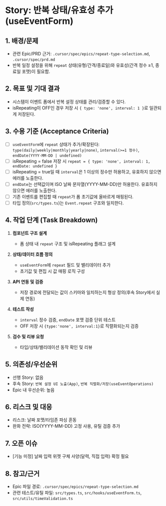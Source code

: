 # Story: 반복 상태/유효성 추가 (useEventForm)

## 1. 배경/문제

- 관련 Epic/PRD 근거: `.cursor/spec/epics/repeat-type-selection.md`, `.cursor/spec/prd.md`
- 반복 일정 설정을 위해 `repeat` 상태(유형/간격/종료일)와 유효성(간격 정수 ≥1, 종료일 포맷)이 필요함.

## 2. 목표 및 기대 결과

- 시스템이 이벤트 폼에서 반복 설정 상태를 관리/검증할 수 있다.
- isRepeating이 OFF인 경우 저장 시 `{ type: 'none', interval: 1 }`로 일관되게 저장된다.

## 3. 수용 기준 (Acceptance Criteria)

- [ ] `useEventForm`에 `repeat` 상태가 추가/확장된다: `type(daily|weekly|monthly|yearly|none)`, `interval(>=1 정수)`, `endDate(YYYY-MM-DD | undefined)`
- [ ] isRepeating = false 저장 시 `repeat = { type: 'none', interval: 1, endDate: undefined }`
- [ ] isRepeating = true일 때 `interval`은 1 이상의 정수만 허용하고, 유효하지 않으면 에러를 노출한다.
- [ ] `endDate`는 선택값이며 ISO 날짜 문자열(YYYY-MM-DD)만 허용한다. 유효하지 않으면 에러를 노출한다.
- [ ] 기존 이벤트를 편집할 때 `repeat`가 폼 초기값에 올바르게 매핑된다.
- [ ] 타입 정의(`src/types.ts`)는 `Event.repeat` 구조와 일치한다.

## 4. 작업 단계 (Task Breakdown)

1. **컴포넌트 구조 설계**

   - 폼 상태 내 `repeat` 구조 및 isRepeating 플래그 설계

2. **상태/데이터 흐름 정의**

   - `useEventForm`에 `repeat` 필드 및 밸리데이터 추가
   - 초기값 및 편집 시 값 매핑 로직 구성

3. **API 연동 및 검증**

   - 저장 경로에 전달되는 값이 스키마와 일치하는지 형상 정의(후속 Story에서 실제 연동)

4. **테스트 작성**

   - `interval` 정수 검증, `endDate` 포맷 검증 단위 테스트
   - OFF 저장 시 `{type:'none', interval:1}`로 직렬화되는지 검증

5. **검수 및 리뷰 요청**

   - 타입/상태/밸리데이션 동작 확인 및 리뷰

## 5. 의존성/우선순위

- 선행 Story: 없음
- 후속 Story: `반복 설정 UI 노출(App)`, `반복 직렬화/저장(useEventOperations)`
- Epic 내 우선순위: 높음

## 6. 리스크 및 대응

- 리스크: 날짜 포맷/타임존 파싱 혼동
- 완화 전략: ISO(YYYY-MM-DD) 고정 사용, 유틸 검증 추가

## 7. 오픈 이슈

- [기능 미정] 날짜 입력 위젯 구체 사양(달력, 직접 입력) 확정 필요

## 8. 참고/근거

- Epic 파일 경로: `.cursor/spec/epics/repeat-type-selection.md`
- 관련 테스트/유틸 파일: `src/types.ts`, `src/hooks/useEventForm.ts`, `src/utils/timeValidation.ts`
